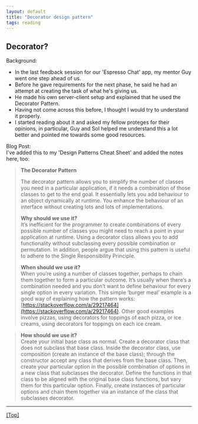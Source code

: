 ```yaml
---
layout: default
title: "Decorator design pattern"
tags: reading
---
```


## Decorator?

Background:
- In the last feedback session for our 'Espresso Chat' app, my mentor Guy went one step ahead of us.
- Before he gave requirements for the next phase, he said he had an attempt at creating the task of what he's giving us.
- He made his own server-client setup and explained that he used the Decorator Pattern.
- Having not come across this before, I thought I would try to understand it properly.
- I started reading about it and asked my fellow proteges for their opinions, in particular, Guy and Sol helped me understand this a lot better and pointed me towards some good resources.

Blog Post:  
I've added this to my 'Design Patterns Cheat Sheet' and added the notes here, too:


> __The Decorator Pattern__  
>
> The decorator pattern allows you to simplify the number of classes you need in a particular application, if it needs a combination of those classes to get to the end goal. It essentially lets you add behaviour to an object dynamically at runtime. You enhance the behaviour of an interface without creating lots and lots of implementations.
>
> __Why should we use it?__  
> It’s inefficient for the programmer to create combinations of every possible number of classes you might need to reach a point in your application at runtime. Using a decorator class allows you to add functionality without subclassing every possible combination or permutation. In addition, people argue that using this pattern is useful to adhere to the Single Responsibility Principle.
>
>
> __When should we use it?__  
> When you’re using a number of classes together, perhaps to chain them together to form a particular outcome. It’s usually when there’s a combination needed and you don’t want to define behaviour for every single option in every variation. This simple ‘burger meal’ example is a good way of explaining how the pattern works: [https://stackoverflow.com/a/29217464](https://stackoverflow.com/a/29217464). Other good examples involve pizzas, using decorators for toppings of each pizza, or ice creams, using decorators for toppings on each ice cream.

> __How should we use it?__  
> Create your initial base class as normal. Create a decorator class that does not subclass that base class. Inside the decorator class, use composition (create an instance of the base class); through the constructor accept any class that derives from the base class. Then, create your particular option in the possible combination of options in a new class that subclasses the decorator. Define the functions in that class to be aligned with the original base class functions, but vary them for this particular option. Finally, create instances of particular options and chain them together via an instance of the class that subclasses decorator.



***

[[Top]](#top)
